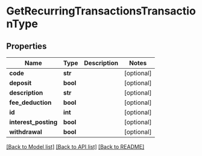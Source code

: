 # GetRecurringTransactionsTransactionType

## Properties
Name | Type | Description | Notes
------------ | ------------- | ------------- | -------------
**code** | **str** |  | [optional] 
**deposit** | **bool** |  | [optional] 
**description** | **str** |  | [optional] 
**fee_deduction** | **bool** |  | [optional] 
**id** | **int** |  | [optional] 
**interest_posting** | **bool** |  | [optional] 
**withdrawal** | **bool** |  | [optional] 

[[Back to Model list]](../README.md#documentation-for-models) [[Back to API list]](../README.md#documentation-for-api-endpoints) [[Back to README]](../README.md)

